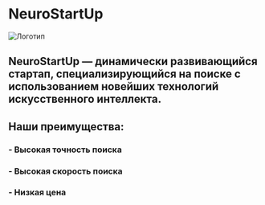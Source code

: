 # NeuroStartUp

![Логотип](https://github.com/netology-ds-team/git-homeworks/blob/main/1_self/logo.png)

## NeuroStartUp — динамически развивающийся стартап, специализирующийся на поиске с использованием новейших технологий искусственного интеллекта.

## Наши преимущества:

### - Высокая точность поиска

### - Высокая скорость поиска

### - Низкая цена